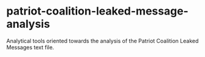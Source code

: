 # patriot-coalition-leaked-message-analysis
Analytical tools oriented towards the analysis of the Patriot Coalition Leaked Messages text file.
